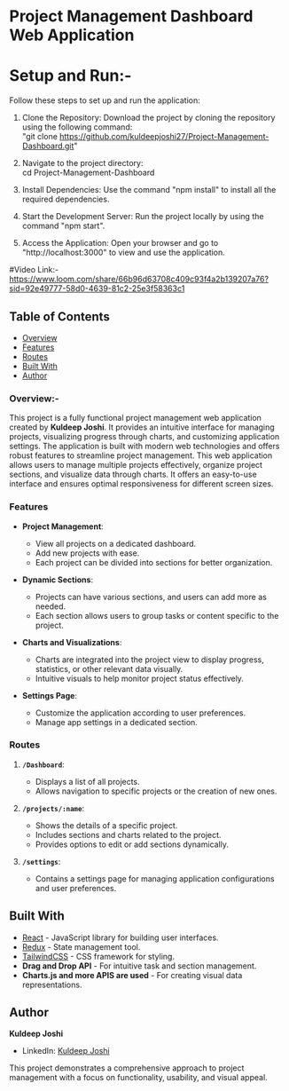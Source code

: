 # Project Management Dashboard Web Application

# Setup and Run:- 

Follow these steps to set up and run the application:

1. Clone the Repository:
   Download the project by cloning the repository using the following command:  
    "git clone https://github.com/kuldeepjoshi27/Project-Management-Dashboard.git"

3. Navigate to the project directory:  
   cd Project-Management-Dashboard 

4. Install Dependencies:
   Use the command "npm install" to install all the required dependencies.

5. Start the Development Server: 
   Run the project locally by using the command "npm start".

6. Access the Application:
   Open your browser and go to "http://localhost:3000" to view and use the application.

#Video Link:-
https://www.loom.com/share/66b96d63708c409c93f4a2b139207a76?sid=92e49777-58d0-4639-81c2-25e3f58363c1


## Table of Contents

- [Overview](#overview)
- [Features](#features)
-  [Routes](#routes)
- [Built With](#built-with)
- [Author](#author)

### Overview:-

This project is a fully functional project management web application created by **Kuldeep Joshi**. It provides an intuitive interface for managing projects, visualizing progress through charts, and customizing application settings. The application is built with modern web technologies and offers robust features to streamline project management.
This web application allows users to manage multiple projects effectively, organize project sections, and visualize data through charts. It offers an easy-to-use interface and ensures optimal responsiveness for different screen sizes.

### Features

- **Project Management**:

  - View all projects on a dedicated dashboard.
  - Add new projects with ease.
  - Each project can be divided into sections for better organization.

- **Dynamic Sections**:

  - Projects can have various sections, and users can add more as needed.
  - Each section allows users to group tasks or content specific to the project.

- **Charts and Visualizations**:

  - Charts are integrated into the project view to display progress, statistics, or other relevant data visually.
  - Intuitive visuals to help monitor project status effectively.

- **Settings Page**:
  - Customize the application according to user preferences.
  - Manage app settings in a dedicated section.

### Routes

1. **`/Dashboard`**:

   - Displays a list of all projects.
   - Allows navigation to specific projects or the creation of new ones.

2. **`/projects/:name`**:

   - Shows the details of a specific project.
   - Includes sections and charts related to the project.
   - Provides options to edit or add sections dynamically.

3. **`/settings`**:
   - Contains a settings page for managing application configurations and user preferences.

## Built With

- [React](https://reactjs.org/) - JavaScript library for building user interfaces.
- [Redux](https://redux.js.org/) - State management tool.
- [TailwindCSS](https://tailwindcss.com/) - CSS framework for styling.
- **Drag and Drop API** - For intuitive task and section management.
- **Charts.js and more APIS are used** - For creating visual data representations.

## Author

**Kuldeep Joshi**

- LinkedIn: [Kuldeep Joshi](https://www.linkedin.com/in/kuldeep27/)

This project demonstrates a comprehensive approach to project management with a focus on functionality, usability, and visual appeal.
